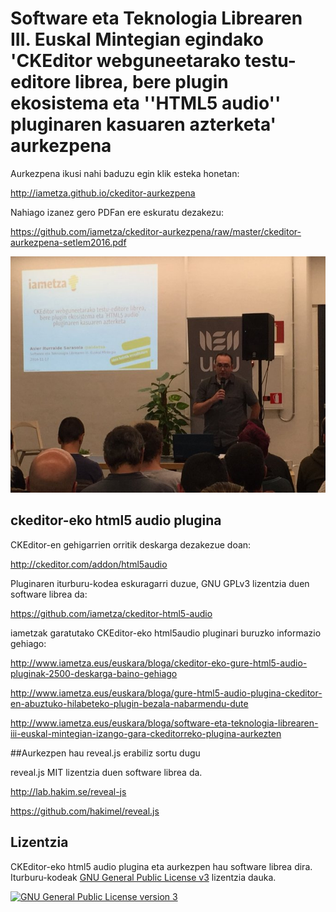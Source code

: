 # Software eta Teknologia Librearen III. Euskal Mintegian egindako 'CKEditor webguneetarako testu-editore librea, bere plugin ekosistema eta ''HTML5 audio'' pluginaren kasuaren azterketa' aurkezpena

Aurkezpena ikusi nahi baduzu egin klik esteka honetan:

http://iametza.github.io/ckeditor-aurkezpena

Nahiago izanez gero PDFan ere eskuratu dezakezu:

https://github.com/iametza/ckeditor-aurkezpena/raw/master/ckeditor-aurkezpena-setlem2016.pdf

![alt Asier Iturraldek emandako hitzaldiaren hasiera](img/ckeditor-setlem-2016.jpeg)

## ckeditor-eko html5 audio plugina

CKEditor-en gehigarrien orritik deskarga dezakezue doan:

http://ckeditor.com/addon/html5audio

Pluginaren iturburu-kodea eskuragarri duzue, GNU GPLv3 lizentzia duen software librea da:

https://github.com/iametza/ckeditor-html5-audio

iametzak garatutako CKEditor-eko html5audio pluginari buruzko informazio gehiago:

http://www.iametza.eus/euskara/bloga/ckeditor-eko-gure-html5-audio-pluginak-2500-deskarga-baino-gehiago

http://www.iametza.eus/euskara/bloga/gure-html5-audio-plugina-ckeditor-en-abuztuko-hilabeteko-plugin-bezala-nabarmendu-dute

http://www.iametza.eus/euskara/bloga/software-eta-teknologia-librearen-iii-euskal-mintegian-izango-gara-ckeditorreko-plugina-aurkezten

##Aurkezpen hau reveal.js erabiliz sortu dugu

reveal.js MIT lizentzia duen software librea da.

http://lab.hakim.se/reveal-js

https://github.com/hakimel/reveal.js

## Lizentzia

CKEditor-eko html5 audio plugina eta aurkezpen hau software librea dira. Iturburu-kodeak [GNU General Public License v3](http://www.gnu.org/licenses/gpl.html) lizentzia dauka.

<a rel="license" href="http://www.gnu.org/licenses/gpl.html"><img alt="GNU General Public License version 3" style="border-width:0" src="http://www.gnu.org/graphics/gplv3-127x51.png" /></a>
